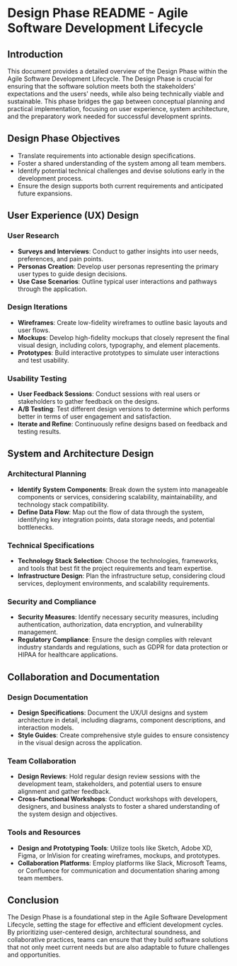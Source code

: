 # Design Phase README - Agile Software Development Lifecycle

## Introduction

This document provides a detailed overview of the Design Phase within the Agile Software Development Lifecycle. The Design Phase is crucial for ensuring that the software solution meets both the stakeholders' expectations and the users' needs, while also being technically viable and sustainable. This phase bridges the gap between conceptual planning and practical implementation, focusing on user experience, system architecture, and the preparatory work needed for successful development sprints.

## Design Phase Objectives

- Translate requirements into actionable design specifications.
- Foster a shared understanding of the system among all team members.
- Identify potential technical challenges and devise solutions early in the development process.
- Ensure the design supports both current requirements and anticipated future expansions.

## User Experience (UX) Design

### User Research

- **Surveys and Interviews**: Conduct to gather insights into user needs, preferences, and pain points.
- **Personas Creation**: Develop user personas representing the primary user types to guide design decisions.
- **Use Case Scenarios**: Outline typical user interactions and pathways through the application.

### Design Iterations

- **Wireframes**: Create low-fidelity wireframes to outline basic layouts and user flows.
- **Mockups**: Develop high-fidelity mockups that closely represent the final visual design, including colors, typography, and element placements.
- **Prototypes**: Build interactive prototypes to simulate user interactions and test usability.

### Usability Testing

- **User Feedback Sessions**: Conduct sessions with real users or stakeholders to gather feedback on the designs.
- **A/B Testing**: Test different design versions to determine which performs better in terms of user engagement and satisfaction.
- **Iterate and Refine**: Continuously refine designs based on feedback and testing results.

## System and Architecture Design

### Architectural Planning

- **Identify System Components**: Break down the system into manageable components or services, considering scalability, maintainability, and technology stack compatibility.
- **Define Data Flow**: Map out the flow of data through the system, identifying key integration points, data storage needs, and potential bottlenecks.

### Technical Specifications

- **Technology Stack Selection**: Choose the technologies, frameworks, and tools that best fit the project requirements and team expertise.
- **Infrastructure Design**: Plan the infrastructure setup, considering cloud services, deployment environments, and scalability requirements.

### Security and Compliance

- **Security Measures**: Identify necessary security measures, including authentication, authorization, data encryption, and vulnerability management.
- **Regulatory Compliance**: Ensure the design complies with relevant industry standards and regulations, such as GDPR for data protection or HIPAA for healthcare applications.

## Collaboration and Documentation

### Design Documentation

- **Design Specifications**: Document the UX/UI designs and system architecture in detail, including diagrams, component descriptions, and interaction models.
- **Style Guides**: Create comprehensive style guides to ensure consistency in the visual design across the application.

### Team Collaboration

- **Design Reviews**: Hold regular design review sessions with the development team, stakeholders, and potential users to ensure alignment and gather feedback.
- **Cross-functional Workshops**: Conduct workshops with developers, designers, and business analysts to foster a shared understanding of the system design and objectives.

### Tools and Resources

- **Design and Prototyping Tools**: Utilize tools like Sketch, Adobe XD, Figma, or InVision for creating wireframes, mockups, and prototypes.
- **Collaboration Platforms**: Employ platforms like Slack, Microsoft Teams, or Confluence for communication and documentation sharing among team members.

## Conclusion

The Design Phase is a foundational step in the Agile Software Development Lifecycle, setting the stage for effective and efficient development cycles. By prioritizing user-centered design, architectural soundness, and collaborative practices, teams can ensure that they build software solutions that not only meet current needs but are also adaptable to future challenges and opportunities.